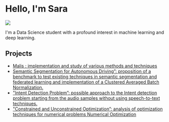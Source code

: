 # Hello, I'm Sara
<a href="https://www.linkedin.com/in/sara-rosato-2b5a81190/"><img src="https://img.shields.io/badge/-LinkedIn-0072b1?&style=for-the-badge&logo=linkedin&logoColor=white" /></a>

I'm a Data Science student with a profound interest in machine learning and deep learning.

## Projects
- <a href="https://github.com/sararst/Malis">Malis : implementation and study of various methods and techniques 
- Semantic Segmentation for Autonomous Driving”: proposition of a benchmark to test existing techniques in semantic segmentation and federated learning and implementation of a Clustered Averaged Batch Normalization.
- "Intent Detection Problem”: possible approach to the Intent detection problem starting from the audio samples without using speech-to-text techniques.
- "Constrained and Unconstrained Optimization”: analysis of optimization techniques for numerical problems <a href="https://github.com/sararst/Numerical-optimization-for-large-scale-problems">Numerical Optimization
